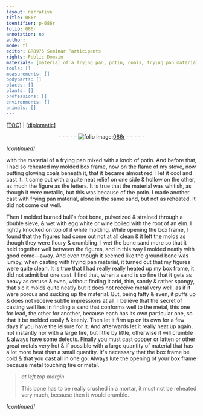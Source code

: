 ```yaml
---
layout: narrative
title: 086r
identifier: p-086r
folio: 086r
annotation: no
author:
mode: tl
editor: GR8975 Seminar Participants
rights: Public Domain
materials: [material of a frying pan, potin, coals, frying pan material, sand, bull's foot bone, egg white, wine, the root of an elm, bone sand, bone, ceruse, metal, lead, copper, latten, great metals]
tools: []
measurements: []
bodyparts: []
places: []
plants: []
professions: []
environments: []
animals: []
---
```


<p><a href="{{ site.baseurl }}/translation/">[TOC]</a> | <a href="{{ site.baseurl }}/_texts/p-086r_tc.md/">[diplomatic]</a></p><div class="folio" align="center">- - - - - <a href="http://gallica.bnf.fr/ark:/12148/btv1b10500001g/f177.image" target="_blank"><img src="https://cu-mkp.github.io/2017-workshop-edition/assets/photo-icon.png" alt="folio image: " style="display:inline-block; margin-bottom:-3px;"/>086r</a> - - - - - </div>  
 
*[continued]*
  
with the <span class="m">material of a frying pan</span> mixed with a knob of <span class="m">potin</span>. And before that, I had so reheated my molded box frame, now on the flame of my stove, now putting glowing <span class="m">coals</span> beneath it, that it became almost red. I let it cool and cast it. It came out with a quite neat relief on one side & hollow on the other, as much the figure as the letters. It is true that the material was whitish, as though it were metallic, but this was because of the <span class="m">potin</span>. I made another cast with <span class="m">frying pan material</span>, alone in the same <span class="m">sand</span>, but not as reheated. It did not come out well.
 
Then I molded burned <span class="m">bull's foot bone</span>, pulverized & strained through a double sieve, & wet with <span class="m">egg white</span> or <span class="m">wine</span> boiled with <span class="m">the root of an elm</span>. I lightly knocked on top of it while molding. While opening the box frame, I found that the figures had come out not at all clean & it left the molds as though they were floury & crumbling. I wet the <span class="m">bone sand</span> more so that it held together well between the figures, and in this way I molded neatly with good come—away. And even though it seemed like the ground <span class="m">bone</span> was lumpy, when casting with <span class="m">frying pan material</span>, it turned out that my figures were quite clean. It is true that I had really really heated up my box frame, it did not admit but one cast. I find that, when a <span class="m">sand</span> is so fine that it gets as heavy as <span class="m">ceruse</span> & even, without finding it arid, thin, sandy & rather spongy, that <span class="sup">sic</span> it molds quite neatly but it does not receive <span class="m">metal</span> very well, as if it were porous and sucking up the material. But, being fatty & even, it puffs up & does not receive subtle impressions at all. I believe that the secret of casting well lies in finding a <span class="m">sand</span> that conforms well to the <span class="m">metal</span>, this one for <span class="m">lead</span>, the other for another, because each has its own particular one, so that it be molded easily & keenly. Then let it firm up on its own for a few days if you have the leisure for it. And afterwards let it really heat up again, not instantly nor with a large fire, but little by little, otherwise it will crumble & always have some defects. Finally you must cast <span class="m">copper</span> or <span class="m">latten</span> or other <span class="m">great metals</span> very hot & if possible with a large quantity of material that has a lot more heat than a small quantity. It's necessary that the box frame be cold & that you cast all in one go. Always lute the opening of your box frame because <span class="m">metal</span> touching fire or <span class="m">metal</span>. 
 
> *at left top margin*
> 
> 
>   This <span class="m">bone</span> has to be really crushed in a mortar, it must not be reheated very much, because then it would crumble.
 
*[continued]*
 

